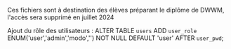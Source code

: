 Ces fichiers sont à destination des élèves préparant le diplôme de DWWM, l'accès sera supprimé en juillet 2024

Ajout du rôle des utilisateurs : 
ALTER TABLE `users` ADD `user_role` ENUM('user','admin','modo','') NOT NULL DEFAULT 'user' AFTER `user_pwd`;
